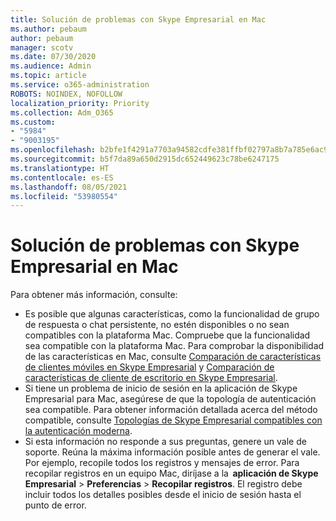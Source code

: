 ```yaml
---
title: Solución de problemas con Skype Empresarial en Mac
ms.author: pebaum
author: pebaum
manager: scotv
ms.date: 07/30/2020
ms.audience: Admin
ms.topic: article
ms.service: o365-administration
ROBOTS: NOINDEX, NOFOLLOW
localization_priority: Priority
ms.collection: Adm_O365
ms.custom:
- "5984"
- "9003195"
ms.openlocfilehash: b2bfe1f4291a7703a94582cdfe381ffbf02797a8b7a785e6ac9d74cf04290707
ms.sourcegitcommit: b5f7da89a650d2915dc652449623c78be6247175
ms.translationtype: HT
ms.contentlocale: es-ES
ms.lasthandoff: 08/05/2021
ms.locfileid: "53980554"
---
```

# <a name="troubleshoot-issues-with-skype-for-business-on-mac"></a>Solución de problemas con Skype Empresarial en Mac

Para obtener más información, consulte: 

- Es posible que algunas características, como la funcionalidad de grupo de respuesta o chat persistente, no estén disponibles o no sean compatibles con la plataforma Mac. Compruebe que la funcionalidad sea compatible con la plataforma Mac. Para comprobar la disponibilidad de las características en Mac, consulte [Comparación de características de clientes móviles en Skype Empresarial](https://technet.microsoft.com/library/Dn951412.aspx) y [Comparación de características de cliente de escritorio en Skype Empresarial](https://docs.microsoft.com/skypeforbusiness/plan-your-deployment/clients-and-devices/desktop-feature-comparison).
- Si tiene un problema de inicio de sesión en la aplicación de Skype Empresarial para Mac, asegúrese de que la topología de autenticación sea compatible. Para obtener información detallada acerca del método compatible, consulte [Topologías de Skype Empresarial compatibles con la autenticación moderna](https://docs.microsoft.com/skypeforbusiness/plan-your-deployment/modern-authentication/topologies-supported).  
- Si esta información no responde a sus preguntas, genere un vale de soporte. Reúna la máxima información posible antes de generar el vale. Por ejemplo, recopile todos los registros y mensajes de error. Para recopilar registros en un equipo Mac, diríjase a la  **aplicación de Skype Empresarial** > **Preferencias** > **Recopilar registros**.  El registro debe incluir todos los detalles posibles desde el inicio de sesión hasta el punto de error.